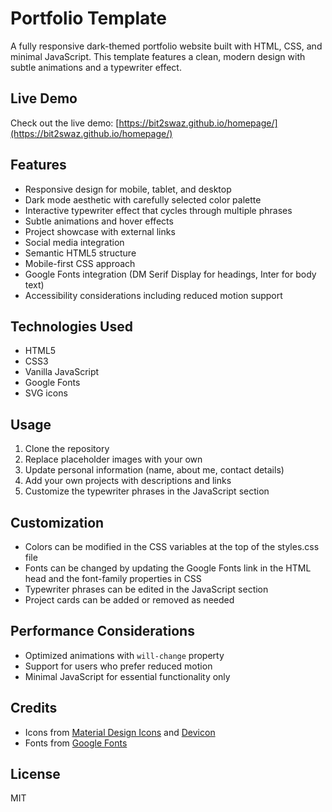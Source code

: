 # Portfolio Template

A fully responsive dark-themed portfolio website built with HTML, CSS, and minimal JavaScript. This template features a clean, modern design with subtle animations and a typewriter effect.

## Live Demo

Check out the live demo: [https://bit2swaz.github.io/homepage/](https://bit2swaz.github.io/homepage/)

## Features

- Responsive design for mobile, tablet, and desktop
- Dark mode aesthetic with carefully selected color palette
- Interactive typewriter effect that cycles through multiple phrases
- Subtle animations and hover effects
- Project showcase with external links
- Social media integration
- Semantic HTML5 structure
- Mobile-first CSS approach
- Google Fonts integration (DM Serif Display for headings, Inter for body text)
- Accessibility considerations including reduced motion support

## Technologies Used

- HTML5
- CSS3
- Vanilla JavaScript
- Google Fonts
- SVG icons

## Usage

1. Clone the repository
2. Replace placeholder images with your own
3. Update personal information (name, about me, contact details)
4. Add your own projects with descriptions and links
5. Customize the typewriter phrases in the JavaScript section

## Customization

- Colors can be modified in the CSS variables at the top of the styles.css file
- Fonts can be changed by updating the Google Fonts link in the HTML head and the font-family properties in CSS
- Typewriter phrases can be edited in the JavaScript section
- Project cards can be added or removed as needed

## Performance Considerations

- Optimized animations with `will-change` property
- Support for users who prefer reduced motion
- Minimal JavaScript for essential functionality only

## Credits

- Icons from [Material Design Icons](https://materialdesignicons.com/) and [Devicon](https://devicon.dev/)
- Fonts from [Google Fonts](https://fonts.google.com/)

## License

MIT